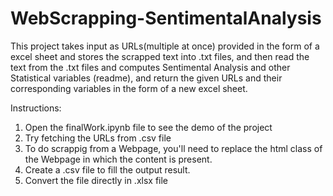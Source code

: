 # WebScrapping-SentimentalAnalysis
This project takes input as URLs(multiple at once) provided in the form of a excel sheet and stores the scrapped text into .txt files, and then read the text from the .txt files and computes Sentimental Analysis  and other Statistical variables (readme), and return the given URLs and their corresponding variables in the form of a new excel sheet.

Instructions:
1. Open the finalWork.ipynb file to see the demo of the project
2. Try fetching the URLs from .csv file
3. To do scrappig from a Webpage, you'll need to replace the html class of the Webpage in which the content is present.
4. Create a .csv file to fill the output result.
5. Convert the file directly in .xlsx file
